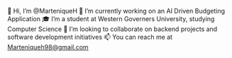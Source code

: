 👋 Hi, I’m @MarteniqueH
🌱 I’m currently working on an AI Driven Budgeting Application 
🎓 I’m a student at Western Governers University, studying Computer Science
💞️ I’m looking to collaborate on backend projects and software development initiatives
📫 You can reach me at Marteniqueh98@gmail.com
